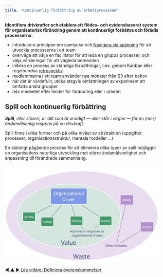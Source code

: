 ```yaml
---
title: "Kontinuerlig förbättring av arbetsprocessen"
---
```



<strong>Identifiera drivkrafter och etablera ett flödes- och evidensbaserat system för organisatorisk förändring genom att kontinuerligt förbättra och förädla processerna.</strong>

- introducera principen om samtycke och [Navigera via spänning](navigate-via-tension.html) för att utveckla processerna i ett team
- överväga att välja en facilitator för att leda en grupps processer, och välja värderingar för att vägleda beteenden
- initiera en process av ständiga förbättringar, t.ex. genom Kanban eller regelbundna [retrospektiv](retrospective.html)
- medlemmarna i ett team använder nya mönster från S3 efter behov
- när det är värdefullt, utöka stegvis omfattningen av experiment att omfatta andra grupper
- leta medvetet efter hinder för förändring eller i arbetet

## Spill och kontinuerlig förbättring

_**Spill**, eller slöseri, är allt som är onödigt — eller står i vägen — för en (mer) ändamålsenlig respons på en drivkraft._

Spill finns i olika former och på olika nivåer av abstraktion (uppgifter, processer, organisationsstruktur, mentala modeller ...)

En ständigt pågående process för att eliminera olika typer av spill möjliggör en organisations naturliga utveckling mot större ändamålsenlighet och anpassning till förändrade sammanhang.

![Drivkrafter, värde och spill](img/workflow-and-value/drivers-value-waste.png)

<div class="bottom-nav">
<a href="open-space-for-change.html" title="Tillbaka till: Öppen kultur för förändring">◀</a> <a href="bringing-in-s3.html" title="Upp: Börja använda S3">▲</a> <a href="defining-agreements.html" title="Läs vidare: Definiera överenskommelser">▶ Läs vidare: Definiera överenskommelser</a>
</div>


<script type="text/javascript">
Mousetrap.bind('g n', function() {
    window.location.href = 'defining-agreements.html';
    return false;
});
</script>

